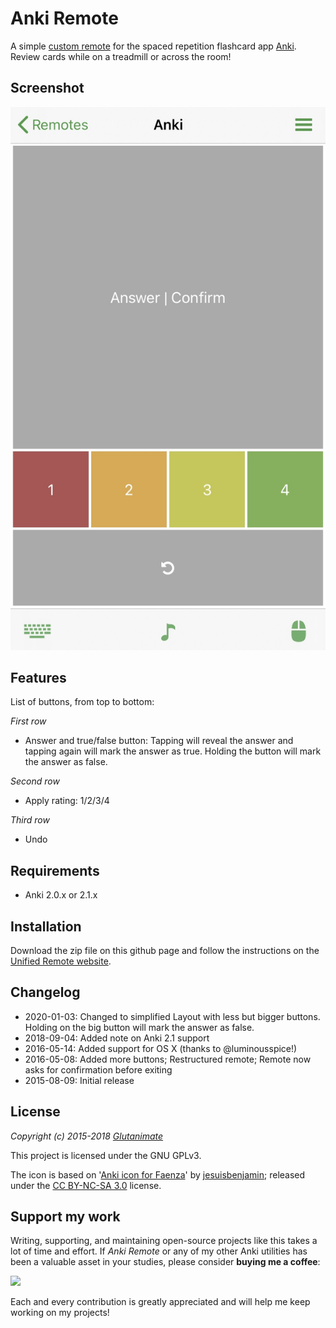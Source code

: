 # Anki Remote

A simple [custom remote](https://www.unifiedremote.com/) for the spaced repetition flashcard app [Anki](http://ankisrs.net/). Review cards while on a treadmill or across the room!

## Screenshot

<img src="https://raw.githubusercontent.com/alex318/unified-remote-anki/master/screen.jpg">

## Features

List of buttons, from top to bottom:

*First row*

* Answer and true/false button: Tapping will reveal the answer and tapping again will mark the answer as true. Holding the button will mark the answer as false.

*Second row*

* Apply rating: 1/2/3/4

*Third row*

* Undo

## Requirements

* Anki 2.0.x or 2.1.x

## Installation
Download the zip file on this github page and follow the instructions on the [Unified Remote website](https://www.unifiedremote.com/tutorials/how-to-install-a-custom-remote).

## Changelog

* 2020-01-03: Changed to simplified Layout with less but bigger buttons. Holding on the big button will mark the answer as false. 
* 2018-09-04: Added note on Anki 2.1 support
* 2016-05-14: Added support for OS X (thanks to @luminousspice!)
* 2016-05-08: Added more buttons; Restructured remote; Remote now asks for confirmation before exiting
* 2015-08-09: Initial release

## License

*Copyright (c) 2015-2018 [Glutanimate](https://glutanimate.com/)*

This project is licensed under the GNU GPLv3.

The icon is based on '[Anki icon for Faenza](http://jesuisbenjamin.deviantart.com/art/Anki-icon-for-Faenza-202232311)' by [jesuisbenjamin](http://jesuisbenjamin.deviantart.com/); released under the [CC BY-NC-SA 3.0](https://creativecommons.org/licenses/by-nc-sa/3.0/) license.

## Support my work

Writing, supporting, and maintaining open-source projects like this takes a lot of time and effort. If *Anki Remote* or any of my other Anki utilities has been a valuable asset in your studies, please consider **buying me a coffee**:

<a href="https://www.buymeacoffee.com/glutanimate" rel="nofollow"><img src="https://www.buymeacoffee.com/assets/img/custom_images/orange_img.png"></a>

Each and every contribution is greatly appreciated and will help me keep working on my projects!
